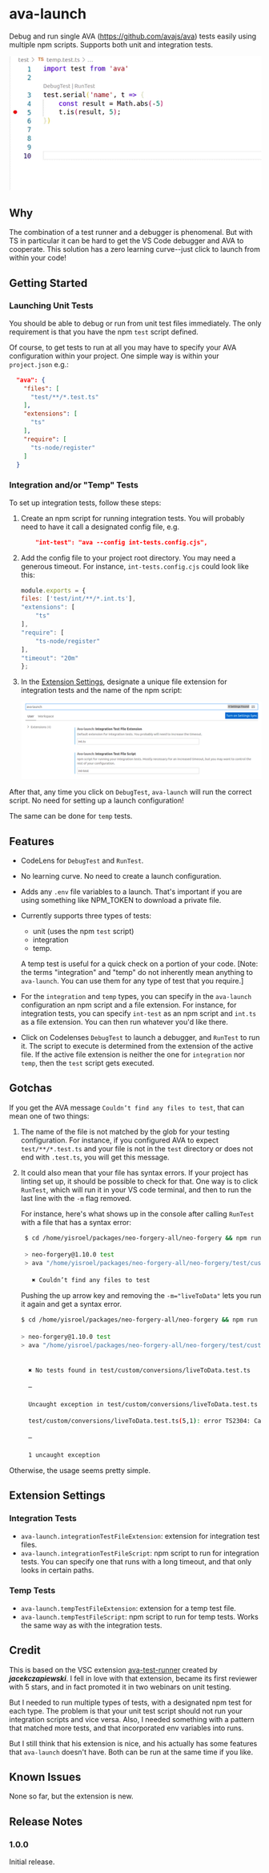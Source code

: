 ﻿# ava-launch

Debug and run single AVA (<https://github.com/avajs/ava>) tests easily using multiple npm scripts. Supports both unit and integration tests.

![in action](images/ava-launch-debug.gif)

## Why

The combination of a test runner and a debugger is phenomenal.  But with TS in particular it can be hard to get the VS Code debugger and AVA to cooperate.  This solution has a zero learning curve--just click to launch from within your code!

## Getting Started

### Launching Unit Tests

You should be able to debug or run from unit test files immediately. The only requirement is that you have the npm `test` script defined.

Of course, to get tests to run at all you may have to specify your AVA configuration within your project.  One simple way is within your `project.json` e.g.:

```json
  "ava": {
    "files": [
      "test/**/*.test.ts"
    ],
    "extensions": [
      "ts"
    ],
    "require": [
      "ts-node/register"
    ]
  }
```

### Integration and/or "Temp" Tests

To set up integration tests, follow these steps:

1. Create an npm script for running integration tests. You will probably need to have it call a designated config file, e.g.

    ```json
        "int-test": "ava --config int-tests.config.cjs",
    ```

2. Add the config file to your project root directory.  You may need a generous timeout. For instance, `int-tests.config.cjs` could look like this:

    ```cjs
    module.exports = {
    files: ['test/int/**/*.int.ts'],
    "extensions": [
        "ts"
    ],
    "require": [
        "ts-node/register"
    ],
    "timeout": "20m"
    };
    ```

3. In the [Extension Settings](#extension-settings), designate a unique file extension for integration tests and the name of the npm script:

    ![ava-launch settings](images/ava-launch-int-test-settings.png)

After that, any time you click on `DebugTest`, `ava-launch` will run the correct script.  No need for setting up a launch configuration!

The same can be done for `temp` tests.

## Features

* CodeLens for `DebugTest` and `RunTest`.
* No learning curve.  No need to create a launch configuration.
* Adds any `.env` file variables to a launch.  That's important if you are using something like NPM_TOKEN to download a private file.
* Currently supports three types of tests:
  * unit (uses the npm `test` script)
  * integration
  * temp.

  A temp test is useful for a quick check on a portion of your code. [Note: the terms "integration" and "temp" do not inherently mean anything to `ava-launch`.  You can use them for any type of test that you require.]
* For the `integration` and `temp` types, you can specify in the `ava-launch` configuration an npm script and a file extension.  For instance, for integration tests, you can specify `int-test` as an npm script and `int.ts` as a file extension. You can then run whatever you'd like there.
* Click on Codelenses `DebugTest` to launch a debugger, and `RunTest` to run it.  The script to execute is determined from the extension of the active file.  If the active file extension is neither the one for `integration` nor `temp`, then the `test` script gets executed.

## Gotchas

If you get the AVA message `Couldn’t find any files to test`, that can mean one of two things:

1. The name of the file is not matched by the glob for your testing configuration.  For instance, if you configured AVA to expect `test/**/*.test.ts` and your file is not in the `test` directory or does not end with `.test.ts`, you will get this message.
2. It could also mean that your file has syntax errors.  If your project has linting set up, it should be possible to check for that.  One way is to click `RunTest`, which will run it in your VS code terminal, and then to run the last line with the `-m` flag removed.  

   For instance, here's what shows up in the console after calling `RunTest` with a file that has a syntax error:

   ```bash
    $ cd /home/yisroel/packages/neo-forgery-all/neo-forgery && npm run test -- /home/yisroel/packages/neo-forgery-all/neo-forgery/test/custom/conversions/liveToData.test.ts -m="liveToData"

    > neo-forgery@1.10.0 test
    > ava "/home/yisroel/packages/neo-forgery-all/neo-forgery/test/custom/conversions/liveToData.test.ts" "-m=liveToData"

      ✖ Couldn’t find any files to test
     ```

   Pushing the up arrow key and removing the `-m="liveToData"` lets you run it again and get a syntax error.
  
    ```bash
    $ cd /home/yisroel/packages/neo-forgery-all/neo-forgery && npm run test -- /home/yisroel/packages/neo-forgery-all/neo-forgery/test/custom/conversions/liveToData.test.ts

    > neo-forgery@1.10.0 test
    > ava "/home/yisroel/packages/neo-forgery-all/neo-forgery/test/custom/conversions/liveToData.test.ts"


      ✖ No tests found in test/custom/conversions/liveToData.test.ts

      ─

      Uncaught exception in test/custom/conversions/liveToData.test.ts

      test/custom/conversions/liveToData.test.ts(5,1): error TS2304: Cannot find name 'foo'.

      ─

      1 uncaught exception
      ```

Otherwise, the usage seems pretty simple.

## Extension Settings

### Integration Tests

* `ava-launch.integrationTestFileExtension`: extension for integration test files.
* `ava-launch.integrationTestFileScript`: npm script to run for integration tests. You can specify one that runs with a long timeout, and that only looks in certain paths.

### Temp Tests

* `ava-launch.tempTestFileExtension`:  extension for a temp test file.
* `ava-launch.tempTestFileScript`:  npm script to run for temp tests.  Works the same way as with the integration tests.

## Credit

This is based on the VSC extension [ava-test-runner](https://github.com/jacekczapiewski/vscode-ava-test-runner) created by ***jacekczapiewski***.  I fell in love with that extension, became its first reviewer with 5 stars, and in fact promoted it in two webinars on unit testing.

But I needed to run multiple types of tests, with a designated npm test for each type. The problem is that your unit test script should not run your integration scripts and vice versa. Also, I needed something with a pattern that matched more tests, and that incorporated env variables into runs.  

But I still think that his extension is nice, and his actually has some features that `ava-launch` doesn't have. Both can be run at the same time if you like.

## Known Issues

None so far, but the extension is new.

## Release Notes

### 1.0.0

Initial release.

